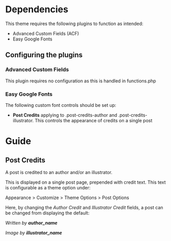 # Dependencies

This theme requires the following plugins to function as intended:
* Advanced Custom Fields (ACF)
* Easy Google Fonts

## Configuring the plugins

### Advanced Custom Fields
This plugin requires no configuration as this is handled in functions.php

### Easy Google Fonts
The following custom font controls should be set up:
* **Post Credits** applying to .post-credits-author and .post-credits-illustrator. This controls the appearance of credits on a single post

# Guide

## Post Credits

A post is credited to an author and/or an illustrator.

This is displayed on a single post page, prepended with credit text. This text is configurable as a theme option under:

Appearance > Customize > Theme Options > Post Options

Here, by changing the *Author Credit* and *Illustrator Credit* fields, a post can be changed from displaying the default:

*Written by __author_name__*

*Image by __illustrator_name__*
